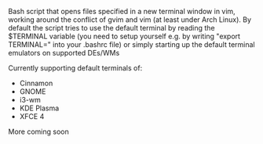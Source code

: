 Bash script that opens files specified in a new terminal window in vim, working around the conflict of gvim and vim (at least under Arch Linux).
By default the script tries to use the default terminal by reading the $TERMINAL variable (you need to setup yourself e.g. by writing "export TERMINAL=<your favourite term emu>" into your .bashrc file) or simply starting up the default terminal emulators on supported DEs/WMs

Currently supporting default terminals of:
- Cinnamon
- GNOME
- i3-wm
- KDE Plasma
- XFCE 4

More coming soon

